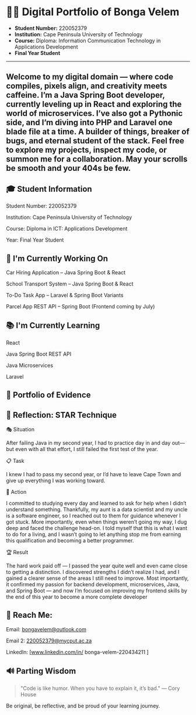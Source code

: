 # 👨‍💻 Digital Portfolio of Bonga Velem

* **Student Number:** 220052379
* **Institution:** Cape Peninsula University of Technology
* **Course:** Diploma: Information Communication Technology in Applications Development
* **Final Year Student**

---

Welcome to my digital domain — where code compiles, pixels align, and creativity meets caffeine.
I’m a Java Spring Boot developer, currently leveling up in React and exploring the world of microservices.
I’ve also got a Pythonic side, and I’m diving into PHP and Laravel one blade file at a time.
A builder of things, breaker of bugs, and eternal student of the stack.
Feel free to explore my projects, inspect my code, or summon me for a collaboration.
May your scrolls be smooth and your 404s be few.
---
## 🎓 Student Information

Student Number: 220052379

Institution: Cape Peninsula University of Technology

Course: Diploma in ICT: Applications Development

Year: Final Year Student

## 🚀 I'm Currently Working On

Car Hiring Application – Java Spring Boot & React

School Transport System – Java Spring Boot & React

To-Do Task App – Laravel & Spring Boot Variants

Parcel App REST API – Spring Boot (Frontend coming by July)

## 📚 I'm Currently Learning

React

Java Spring Boot REST API

Java Microservices

Laravel

## 📂 Portfolio of Evidence



## 🌟 Reflection: STAR Technique

🎭 Situation

After failing Java in my second year, I had to practice day in and day out—but even with all that effort, I still failed the first test of the year.

📋 Task

I knew I had to pass my second year, or I’d have to leave Cape Town and give up everything I was working toward.

🎯 Action

I committed to studying every day and learned to ask for help when I didn’t understand something. Thankfully, my aunt is a data scientist and my uncle is a software engineer, so I reached out to them for guidance whenever I got stuck.
More importantly, even when things weren’t going my way, I dug deep and faced the challenge head-on. I told myself that this is what I want to do for a living, and I wasn’t going to let anything stop me from earning this qualification and becoming a better programmer.

🏆 Result

The hard work paid off — I passed the year quite well and even came close to getting a distinction.
I discovered strengths I didn’t realize I had, and I gained a clearer sense of the areas I still need to improve.
Most importantly, it confirmed my passion for backend development, microservices, Java, and Spring Boot — and now I’m focused on improving my frontend skills by the end of this year to become a more complete developer

## 📢 Reach Me:


Email: bongavelem@outlook.com

Email 2: 220052379@mycput.ac.za

LinkedIn: [www.linkedin.com/in/
bonga-velem-220434211
]


## 🔊 Parting Wisdom

> "Code is like humor. When you have to explain it, it’s bad." — Cory House

Be original, be reflective, and be proud of your learning journey.









